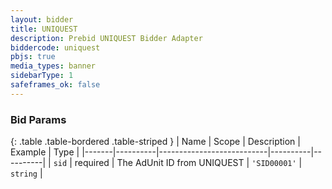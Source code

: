 ```yaml
---
layout: bidder
title: UNIQUEST
description: Prebid UNIQUEST Bidder Adapter
biddercode: uniquest
pbjs: true
media_types: banner
sidebarType: 1
safeframes_ok: false
---
```


### Bid Params

{: .table .table-bordered .table-striped }
| Name | Scope    | Description | Example  | Type     |
|-------|----------|---------------------------|----------|----------|
| `sid` | required | The AdUnit ID from UNIQUEST | `'SID00001'` | `string` |
